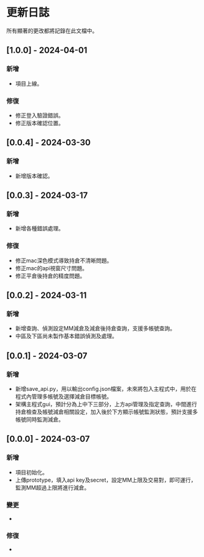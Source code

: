 # 更新日誌

所有顯著的更改都將記錄在此文檔中。

## [1.0.0] - 2024-04-01
### 新增
- 項目上線。
### 修復
- 修正登入驗證錯誤。
- 修正版本確認位置。

## [0.0.4] - 2024-03-30
### 新增
- 新增版本確認。

## [0.0.3] - 2024-03-17
### 新增
- 新增各種錯誤處理。
### 修復
- 修正mac深色模式導致持倉不清晰問題。
- 修正mac的api視窗尺寸問題。
- 修正平倉後持倉的精度問題。

## [0.0.2] - 2024-03-11
### 新增
- 新增查詢、偵測設定MM減倉及減倉後持倉查詢，支援多帳號查詢。
- 中區及下區尚未製作基本錯誤偵測及處理。

## [0.0.1] - 2024-03-07
### 新增
- 新增save_api.py，用以輸出config.json檔案，未來將包入主程式中，用於在程式內管理多帳號及選擇減倉目標帳號。
- 架構主程式gui，預計分為上中下三部分，上方api管理及指定查詢，中間進行持倉檢查及帳號減倉相關設定，加入後於下方顯示帳號監測狀態，預計支援多帳號同時監測減倉。

## [0.0.0] - 2024-03-07
### 新增
- 項目初始化。
- 上傳prototype，填入api key及secret，設定MM上限及交易對，即可運行，監測MM超過上限將進行減倉。
### 變更
- 
### 修復
- 
